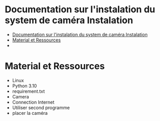 # Documentation sur l'instalation du system de caméra Instalation

- [Documentation sur l'instalation du system de caméra Instalation](#documentation-sur-linstalation-du-system-de-caméra-instalation)
- [Material et Ressources](#material-et-ressources)
- [](#)

# Material et Ressources

- Linux
- Python 3.10
- requirement.txt
- Camera
- Connection Internet
- Utiliser second programme
- placer la caméra

# 